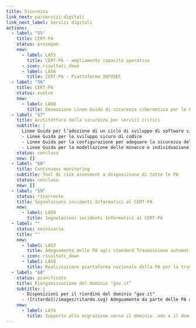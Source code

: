 ```yaml
---
title: Sicurezza
link_next: pa/servizi-digitali
link_next_label: Servizi digitali
actions:
  - label: "55"
    title: CERT-PA
    status: prosegue
    new:
      - label: LA55
        title: CERT-PA - ampliamento capacità operativa
      - icon: risultati_down
      - label: LA56
        title: CERT-PA - Piattaforma INFOSEC
  - label: "56"
    title: CERT-PA
    status: evolve
    new:
      - label: LA60
        title: Emanazione Linee Guida di sicurezza cibernetica per le PA
  - label: "57"
    title: Architettura della sicurezza per servizi critici
    subtitle: |
      Linee Guida per l’adozione di un ciclo di sviluppo di software sicuro
      - Linee Guida per lo sviluppo sicuro di codice
      - Linee Guida per la configurazione per adeguare la sicurezza del software di  base
      - Linee Guida per la modellazione delle minacce e individuazione delle azioni di mitigazione conformi ai principi del Secure/Privacy by Design
    status: conclusa
    new: []
  - label: "60"
    title: Continuous monitoring
    subtitle: Tool di risk assesment a disposizione di tutte le PA
    status: conclusa
    new: []
  - label: "59"
    status: ricorrente
    title: Segnalazioni incidenti Informatici al CERT-PA
    new:
      - label: LA59
        title: Segnalazioni incidenti Informatici al CERT-PA
  - label: ""
    status: necessaria
    title: ""
    new:
      - label: LA57
        title: Adeguamento delle PA agli standard Trasmissione automatizzata IoC
      - icon: risultati_down
      - label: LA58
        title: Realizzazione piattaforma nazionale della PA per la trasmissione automatizzata degli IoC
  - label: "60"
    status: pianificata
    title: Riorganizzazione del dominio "gov.it”
    subtitle: |
      - Disposizioni per il riordino del dominio "gov.it"
      - ![ritardo](/images/ritardo.svg) Adeguamento da parte delle PA alle suddette disposizioni
    new:
      - label: LA74
        title: Supporto alla migrazione verso il dominio .edu e il dominio .it
---
```

